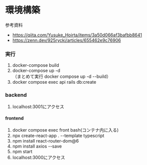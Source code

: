 # 環境構築

参考資料
- https://qiita.com/Yusuke_Hoirta/items/3a50d066af3bafbb8641
- https://zenn.dev/925rycki/articles/655462e9c76906

### 実行
1. docker-compose build<br>
2. docker-compose up -d<br>
（まとめて実行 docker compose up -d --build）<br>
3. docker compose exec api rails db:create

### backend
1. localhost:3001にアクセス

#### frontend
1. docker compose exec front bash(コンテナ内に入る)
2. npx create-react-app . --template typescript
3. npm install react-router-dom@6
4. npm install axios --save
5. npm start
6. localhost:3000にアクセス
